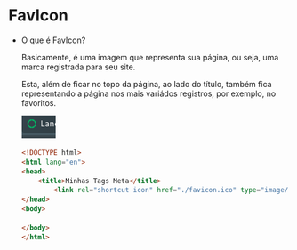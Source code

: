# FavIcon

- O que é FavIcon?
    
    Basicamente, é uma imagem que representa sua página, ou seja, uma marca registrada para seu site.
    
    Esta, além de ficar no topo da página, ao lado do título, também fica representando a página nos mais variádos registros, por exemplo, no favoritos.
    
    ![Untitled](FavIcon%203adc286e698f48a78f2a53b6ad4f4fc9/Untitled.png)
    
    ```html
    <!DOCTYPE html>
    <html lang="en">
    <head>
        <title>Minhas Tags Meta</title>
    		<link rel="shortcut icon" href="./favicon.ico" type="image/x-icon">S
    </head>
    <body>
        
    </body>
    </html>
    ```